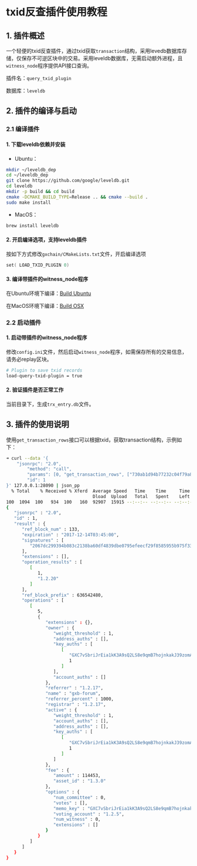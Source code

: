 # txid反查插件使用教程

## 1. 插件概述

一个轻便的txid反查插件，通过txid获取`transaction`结构，采用levedb数据库存储，仅保存不可逆区块中的交易。采用leveldb数据库，无需启动额外进程，且`witness_node`程序提供API接口查询。

插件名：`query_txid_plugin`

数据库：`leveldb`

## 2. 插件的编译与启动

### 2.1 编译插件

#### 1. 下载leveldb依赖并安装

- Ubuntu：
```bash
mkdir ~/leveldb_dep
cd ~/leveldb_dep
git clone https://github.com/google/leveldb.git
cd leveldb
mkdir -p build && cd build
cmake -DCMAKE_BUILD_TYPE=Release .. && cmake --build .
sudo make install
```
- MacOS：
```bash
brew install leveldb
```

#### 2. 开启编译选项，支持leveldb插件

按如下方式修改`gxchain/CMakeLists.txt`文件，开启编译选项

```cpp
set( LOAD_TXID_PLUGIN 0)
```

#### 3. 编译带插件的witness_node程序

在Ubuntu环境下编译：[Build Ubuntu](https://github.com/gxchain/gxb-core/wiki/BUILD_UBUNTU)

在MacOS环境下编译：[Build OSX](https://github.com/gxchain/gxb-core/wiki/BUILD_OS_X)

### 2.2 启动插件

#### 1. 启动带插件的witness_node程序

修改`config.ini`文件，然后启动`witness_node`程序，如需保存所有的交易信息，请务必replay区块。
```bash
# Plugin to save txid records
load-query-txid-plugin = true
```

#### 2. 验证插件是否正常工作

当前目录下，生成`trx_entry.db`文件。

## 3. 插件的使用说明

使用`get_transaction_rows`接口可以根据txid，获取transaction结构，示例如下：

```bash
➜ curl --data '{
    "jsonrpc": "2.0",
        "method": "call",
        "params": [0, "get_transaction_rows", ["730ab1d94b77232c04f79a83480bf5b2721d0837"]],
        "id": 1
}' 127.0.0.1:28090 | json_pp
  % Total    % Received % Xferd  Average Speed   Time    Time     Time  Current
                                 Dload  Upload   Total   Spent    Left  Speed
100  1094  100   934  100   160  92907  15915 --:--:-- --:--:-- --:--:--  101k
{
   "jsonrpc" : "2.0",
   "id" : 1,
   "result" : {
      "ref_block_num" : 133,
      "expiration" : "2017-12-14T03:45:00",
      "signatures" : [
         "2067dc299394b083c2138ba60df4839dbe0795efeecf29f8585955b975f3390c6d10bc55de4717c32770803fdc61364400e994a0194039f800058bccadec9e3686"
      ],
      "extensions" : [],
      "operation_results" : [
         [
            1,
            "1.2.20"
         ]
      ],
      "ref_block_prefix" : 636542480,
      "operations" : [
         [
            5,
            {
               "extensions" : {},
               "owner" : {
                  "weight_threshold" : 1,
                  "address_auths" : [],
                  "key_auths" : [
                     [
                        "GXC7vSbriJrEia1kK3A9sQ2LS8e9qmB7hojnkakJ39zomAba5jTek",
                        1
                     ]
                  ],
                  "account_auths" : []
               },
               "referrer" : "1.2.17",
               "name" : "gxb-forum",
               "referrer_percent" : 1000,
               "registrar" : "1.2.17",
               "active" : {
                  "weight_threshold" : 1,
                  "account_auths" : [],
                  "address_auths" : [],
                  "key_auths" : [
                     [
                        "GXC7vSbriJrEia1kK3A9sQ2LS8e9qmB7hojnkakJ39zomAba5jTek",
                        1
                     ]
                  ]
               },
               "fee" : {
                  "amount" : 114453,
                  "asset_id" : "1.3.0"
               },
               "options" : {
                  "num_committee" : 0,
                  "votes" : [],
                  "memo_key" : "GXC7vSbriJrEia1kK3A9sQ2LS8e9qmB7hojnkakJ39zomAba5jTek",
                  "voting_account" : "1.2.5",
                  "num_witness" : 0,
                  "extensions" : []
               }
            }
         ]
      ]
   }
}
```